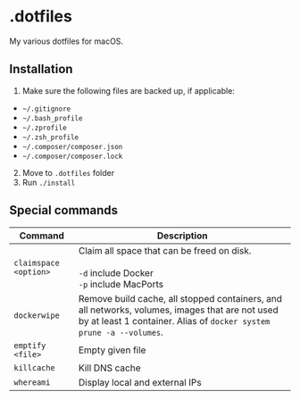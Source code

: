 # .dotfiles

My various dotfiles for macOS.

## Installation

1. Make sure the following files are backed up, if applicable:
  - `~/.gitignore`
  - `~/.bash_profile`
  - `~/.zprofile`
  - `~/.zsh_profile`
  - `~/.composer/composer.json`
  - `~/.composer/composer.lock`
2. Move to `.dotfiles` folder
3. Run `./install`

## Special commands

| Command               | Description                                                                                                             |
| ---------             | -----                                                                                                                   |
| `claimspace <option>` | Claim all space that can be freed on disk.<br><br>`-d` include Docker<br>`-p` include MacPorts                          |
| `dockerwipe`          | Remove build cache, all stopped containers, and all networks, volumes, images that are not used by at least 1 container. Alias of `docker system prune -a --volumes`. |
| `emptify <file>`      | Empty given file                                                                                                        |
| `killcache`           | Kill DNS cache                                                                                                          |  
| `whereami`            | Display local and external IPs                                                                                          |
